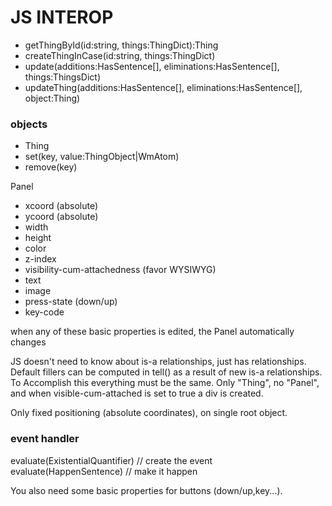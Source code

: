 
# JS INTEROP

- getThingById(id:string, things:ThingDict):Thing
- createThingInCase(id:string, things:ThingDict)
- update(additions:HasSentence[], eliminations:HasSentence[], things:ThingsDict)
- updateThing(additions:HasSentence[], eliminations:HasSentence[], object:Thing)

### objects

- Thing
- set(key, value:ThingObject|WmAtom)
- remove(key)

Panel

- xcoord (absolute)
- ycoord (absolute)
- width
- height
- color
- z-index
- visibility-cum-attachedness (favor WYSIWYG)
- text
- image
- press-state (down/up)
- key-code

when any of these basic properties is edited, the Panel automatically changes

JS doesn't need to know about is-a relationships, just has relationships.
Default fillers can be computed in tell() as a result of new is-a relationships.
To Accomplish this everything must be the same. Only "Thing", no "Panel", and
when visible-cum-attached is set to true a div is created.

Only fixed positioning (absolute coordinates), on single root object.

### event handler

evaluate(ExistentialQuantifier) // create the event evaluate(HappenSentence) //
make it happen

You also need some basic properties for buttons (down/up,key...).
